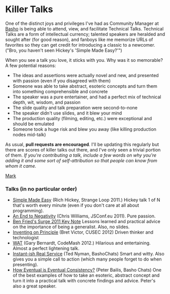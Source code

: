 # Killer Talks 

One of the distinct joys and privileges I've had as Community Manager at [Basho](http://basho.com) is being able to attend, view, and facilitate Technical Talks. Technical Talks are a form of intellectual currency; talented speakers are heralded and sought after (for good reason), and fanboys like me memorize URLs of favorites so they can get credit for introducing a classic to a newcomer. ("Bro, you haven't seen Hickey's 'Simple Made Easy?'")

When you see a talk you love, it sticks with you. Why was it so memorable? A few potential reasons:

* The ideas and assertions were actually novel and new, and presented with passion (even if you disagreed with them)
* Someone was able to take abstract, esoteric concepts and turn them into something comprehensible and concrete
* The speaker was a pure entertainer, and had a perfect mix of technical depth, wit, wisdom, and passion
* The slide quality and talk preparation were second-to-none
* The speaker didn't use slides, and it blew your mind
* The production quality (filming, editing, etc.) were exceptional and should be emulated
* Someone took a huge risk and blew you away (like killing production nodes mid-talk) 
 
As usual, **pull requests are encouraged**. I'll be updating this regularly but there are scores of killer talks out there, and I've only seen a trivial portion of them. *If you're contributing a talk, include a few words on why you're adding it and some sort of self-attribution so that people can know from whom it came.*	

[Mark](https://twitter.com/pharkmillups) 

### Talks (in no particular order)

* [Simple Made Easy](http://www.infoq.com/presentations/Simple-Made-Easy) (Rich Hickey, Strange Loop 2011.) Hickey talk 1 of N that's worth every minute (even if you don't care at all about programming).
* [An End to Negativity](http://jsconf.eu/2011/an_end_to_negativity.html) (Chris Williams, JSConf.eu 2011). Pure passion. 
* [Ben Fried's Surge 2011 Key Note](http://www.youtube.com/watch?v=gNhn-bNc96Y) Lessons learned and practical advice on the importance of being a generalist. Also, no slides. 
* [Inventing on Principle](https://vimeo.com/36579366) (Bret Victor, CUSEC 2012) Driven thinker and technologist 
* [WAT](https://www.destroyallsoftware.com/talks/wat) (Gary Bernardt, CodeMash 2012.) Hilarious and entertaining. Almost a perfect lightening talk. 
* [Instant-ish Real Service](https://vimeo.com/37930578) (Ted Nyman, BashoChats) Smart and witty. Also gives you a simple call to action (which many people forget to do when presenting).
* [How Eventual is Eventual Consistency?](https://vimeo.com/37758648) (Peter Bailis, Basho Chats) One of the best examples of how to take an esoteric, abstract concept and turn it into a practical talk with concrete findings and advice. Peter's also a great speaker.

